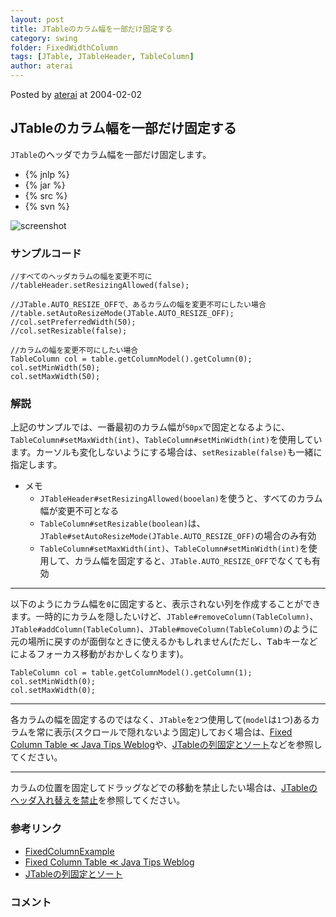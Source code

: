 ```yaml
---
layout: post
title: JTableのカラム幅を一部だけ固定する
category: swing
folder: FixedWidthColumn
tags: [JTable, JTableHeader, TableColumn]
author: aterai
---
```


Posted by [aterai](http://terai.xrea.jp/aterai.html) at 2004-02-02

## JTableのカラム幅を一部だけ固定する
`JTable`のヘッダでカラム幅を一部だけ固定します。

- {% jnlp %}
- {% jar %}
- {% src %}
- {% svn %}

<!-- dummy comment line for breaking list -->

![screenshot](http://lh3.ggpht.com/_9Z4BYR88imo/TQTM9YcNZfI/AAAAAAAAAaA/sbjwdihBwqY/s800/FixedWidthColumn.png)

### サンプルコード
<pre class="prettyprint"><code>//すべてのヘッダカラムの幅を変更不可に
//tableHeader.setResizingAllowed(false);

//JTable.AUTO_RESIZE_OFFで、あるカラムの幅を変更不可にしたい場合
//table.setAutoResizeMode(JTable.AUTO_RESIZE_OFF);
//col.setPreferredWidth(50);
//col.setResizable(false);

//カラムの幅を変更不可にしたい場合
TableColumn col = table.getColumnModel().getColumn(0);
col.setMinWidth(50);
col.setMaxWidth(50);
</code></pre>

### 解説
上記のサンプルでは、一番最初のカラム幅が`50px`で固定となるように、`TableColumn#setMaxWidth(int)`、`TableColumn#setMinWidth(int)`を使用しています。カーソルも変化しないようにする場合は、`setResizable(false)`も一緒に指定します。

- メモ
    - `JTableHeader#setResizingAllowed(booelan)`を使うと、すべてのカラム幅が変更不可となる
    - `TableColumn#setResizable(boolean)`は、`JTable#setAutoResizeMode(JTable.AUTO_RESIZE_OFF)`の場合のみ有効
    - `TableColumn#setMaxWidth(int)`、`TableColumn#setMinWidth(int)`を使用して、カラム幅を固定すると、`JTable.AUTO_RESIZE_OFF`でなくても有効

<!-- dummy comment line for breaking list -->

- - - -
以下のようにカラム幅を`0`に固定すると、表示されない列を作成することができます。一時的にカラムを隠したいけど、`JTable#removeColumn(TableColumn)`、`JTable#addColumn(TableColumn)`、`JTable#moveColumn(TableColumn)`のように元の場所に戻すのが面倒なときに使えるかもしれません(ただし、<kbd>Tab</kbd>キーなどによるフォーカス移動がおかしくなります)。

<pre class="prettyprint"><code>TableColumn col = table.getColumnModel().getColumn(1);
col.setMinWidth(0);
col.setMaxWidth(0);
</code></pre>

- - - -
各カラムの幅を固定するのではなく、`JTable`を`2`つ使用して(`model`は`1`つ)あるカラムを常に表示(スクロールで隠れないよう固定)しておく場合は、[Fixed Column Table ≪ Java Tips Weblog](http://tips4java.wordpress.com/2008/11/05/fixed-column-table/)や、[JTableの列固定とソート](http://terai.xrea.jp/Swing/FixedColumnTableSorting.html)などを参照してください。

- - - -
カラムの位置を固定してドラッグなどでの移動を禁止したい場合は、[JTableのヘッダ入れ替えを禁止](http://terai.xrea.jp/Swing/Reordering.html)を参照してください。

### 参考リンク
- [FixedColumnExample](http://www.crionics.com/products/opensource/faq/swing_ex/JTableExamples1.html)
- [Fixed Column Table ≪ Java Tips Weblog](http://tips4java.wordpress.com/2008/11/05/fixed-column-table/)
- [JTableの列固定とソート](http://terai.xrea.jp/Swing/FixedColumnTableSorting.html)

<!-- dummy comment line for breaking list -->

### コメント

